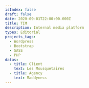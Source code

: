 ```yaml
---
isIndex: false
draft: false
date: 2020-09-01T22:00:00.000Z
title: TIM
description: Internal media platform
types: Editorial
projects_tags:
  - Wordpress
  - Bootstrap
  - SASS
  - PHP
datas:
  - title: Client
    text: Les Mousquetaires
  - title: Agency
    text: Maddyness
---
```

